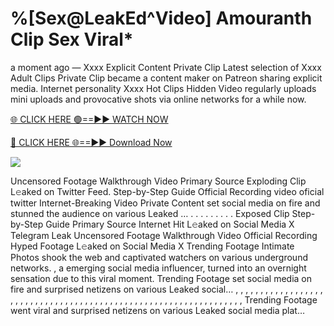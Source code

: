 # %[Sex@LeakEd^Video] Amouranth Clip Sex Viral\*

a moment ago — Xxxx Explicit Content Private Clip Latest selection of Xxxx Adult Clips Private Clip became a content maker on Patreon sharing explicit media. Internet personality Xxxx Hot Clips Hidden Video regularly uploads mini uploads and provocative shots via online networks for a while now.

[🌐 CLICK HERE 🟢==►► WATCH NOW](https://tinyurl.com/topvvv?st=viral&si=gh)

[🔴 CLICK HERE 🌐==►► Download Now](https://tinyurl.com/topvvv?st=viral&si=gh)

[![](https://t4.ftcdn.net/jpg/00/89/87/57/360_F_89875724_hMf6q0pOUbIm38tYOeJTOKDftmRMQnny.jpg)](https://tinyurl.com/topvvv?st=viral&si=gh)

Uncensored Footage Walkthrough Video Primary Source Exploding Clip L𝚎aked on Twitter Feed. Step-by-Step Guide Official Recording video oficial twitter Internet-Breaking Video Private Content set social media on fire and stunned the audience on various Leaked … . . . . . . . . . Exposed Clip Step-by-Step Guide Primary Source Internet Hit L𝚎aked on Social Media X Telegram Leak Uncensored Footage Walkthrough Video Official Recording Hyped Footage L𝚎aked on Social Media X Trending Footage Intimate Photos shook the web and captivated watchers on various underground networks. , a emerging social media influencer, turned into an overnight sensation due to this viral moment. Trending Footage set social media on fire and surprised netizens on various Leaked social… , , , , , , , , , , , , , , , , , , , , , , , , , , , , , , , , , , , , , , , , , , , , , , , , , , , , , , , , , , , , , , , , , Trending Footage went viral and surprised netizens on various Leaked social media plat…

